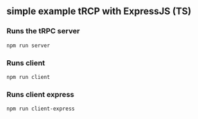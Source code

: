 ## simple example tRCP with ExpressJS (TS)

### Runs the tRPC server

```
npm run server
```

### Runs client

```
npm run client
```

### Runs client express

```
npm run client-express
```
